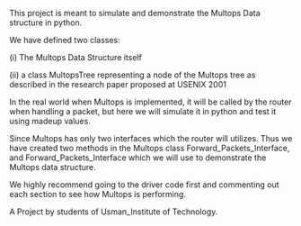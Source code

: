  This project is meant to simulate and demonstrate the Multops Data structure in python.

  We have defined two classes:
  
  (i) The Multops Data Structure itself
  
  (ii) a class MultopsTree representing a node of the Multops tree as described in the research paper proposed at USENIX 2001

  In the real world when Multops is implemented, it will be called by the router when handling a packet, but here we will simulate it in python and test it using madeup values.
  
  Since Multops has only two interfaces which the router will utilizes.
  Thus we have created two methods in the Multops class Forward_Packets_Interface, and Forward_Packets_Interface which we will use to demonstrate the Multops data structure.

  We highly recommend going to the driver code first and commenting out each section to see how Multops is performing.



  A Project by students of Usman_Institute of Technology.
